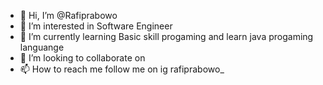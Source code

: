 - 👋 Hi, I’m @Rafiprabowo
- 👀 I’m interested in Software Engineer
- 🌱 I’m currently learning Basic skill progaming and learn java progaming languange 
- 💞️ I’m looking to collaborate on
- 📫 How to reach me follow me on ig rafiprabowo_

<!---
Rafiprabowo/Rafiprabowo is a ✨ special ✨ repository because its `README.md` (this file) appears on your GitHub profile.
You can click the Preview link to take a look at your changes.
--->
